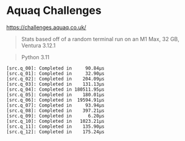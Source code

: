 # Aquaq Challenges

https://challenges.aquaq.co.uk/

> Stats based off of a random terminal run on an M1 Max, 32 GB, Ventura 3.12.1

> Python 3.11

```
[src.q_00]: Completed in     90.84µs
[src.q_01]: Completed in     32.90µs
[src.q_02]: Completed in    204.09µs
[src.q_03]: Completed in    131.13µs
[src.q_04]: Completed in 180511.95µs
[src.q_05]: Completed in    180.01µs
[src.q_06]: Completed in  19594.91µs
[src.q_07]: Completed in     93.94µs
[src.q_08]: Completed in    397.21µs
[src.q_09]: Completed in      6.20µs
[src.q_10]: Completed in   1023.21µs
[src.q_11]: Completed in    135.90µs
[src.q_12]: Completed in    175.24µs
```
